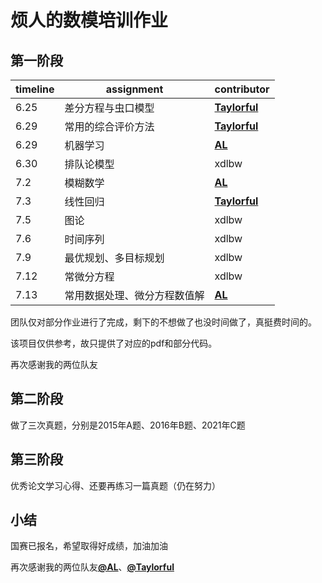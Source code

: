 # 烦人的数模培训作业

## 第一阶段

| timeline | assignment                   | contributor                                   |
| -------- | ---------------------------- | --------------------------------------------- |
| 6.25     | 差分方程与虫口模型           | [**Taylorful**](https://github.com/Taylorful) |
| 6.29     | 常用的综合评价方法           | [**Taylorful**](https://github.com/Taylorful) |
| 6.29     | 机器学习                     | [**AL**](https://github.com/LichtYy)          |
| 6.30     | 排队论模型                   | xdlbw                                         |
| 7.2      | 模糊数学                     | [**AL**](https://github.com/LichtYy)          |
| 7.3      | 线性回归                     | [**Taylorful**](https://github.com/Taylorful) |
| 7.5      | 图论                         | xdlbw                                         |
| 7.6      | 时间序列                     | xdlbw                                         |
| 7.9      | 最优规划、多目标规划         | xdlbw                                         |
| 7.12     | 常微分方程                   | xdlbw                                         |
| 7.13     | 常用数据处理、微分方程数值解 | [**AL**](https://github.com/LichtYy)          |

团队仅对部分作业进行了完成，剩下的不想做了也没时间做了，真挺费时间的。

该项目仅供参考，故只提供了对应的pdf和部分代码。

再次感谢我的两位队友

## 第二阶段

做了三次真题，分别是2015年A题、2016年B题、2021年C题

## 第三阶段

优秀论文学习心得、还要再练习一篇真题（仍在努力）

## 小结

国赛已报名，希望取得好成绩，加油加油

再次感谢我的两位队友[**@AL**](https://github.com/LichtYy)、[**@Taylorful**](https://github.com/Taylorful)